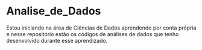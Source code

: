 # Analise_de_Dados
Estou iniciando na área de Ciências de Dados aprendendo por conta própria e nesse repositório estão os códigos de análises de dados que tenho desenvolvido durante esse aprendizado.
